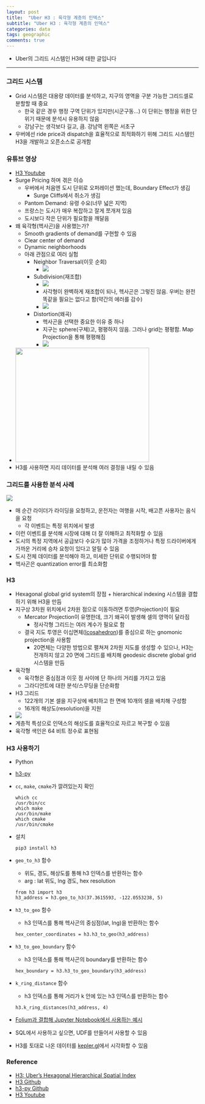 ```yaml
---
layout: post
title:  "Uber H3 : 육각형 계층의 인덱스"
subtitle: "Uber H3 : 육각형 계층의 인덱스"
categories: data
tags: geographic
comments: true
---
```


- Uber의 그리드 시스템인 H3에 대한 글입니다

---

### 그리드 시스템
- Grid 시스템은 대용량 데이터를 분석하고, 지구의 영역을 구분 가능한 그리드셀로 분할할 때 중요
	- 한국 같은 경우 행정 구역 단위가 있지만(시군구동...) 이 단위는 행정을 위한 단위기 때문에 분석시 유용하지 않음
	- 강남구는 생각보다 길고, 큼. 강남역 왼쪽은 서초구
- 우버에선 ride price과 dispatch을 효율적으로 최적화하기 위해 그리드 시스템인 H3을 개발하고 오픈소스로 공개함

### 유튜브 영상
- [H3 Youtube](https://www.youtube.com/watch?v=ay2uwtRO3QE)
- Surge Pricing 하며 겪은 이슈
	- 우버에서 처음엔 도시 단위로 오퍼레이션 했는데, Boundary Effect가 생김
		- Surge Cliffs에서 취소가 생김
	- Pantom Demand: 유령 수요(너무 넓은 지역) 
	- 프랑스는 도시가 매우 복잡하고 잘게 쪼개져 있음
	- 도시보다 작은 단위가 필요함을 깨달음
- 왜 육각형(헥사곤)을 사용했는가?
	- Smooth gradients of demand를 구현할 수 있음
	- Clear center of demand 
	- Dynamic neighborhoods
	- 아래 관점으로 여러 실험
		- Neighbor Traversal(이웃 순회)
			- <img src="https://www.dropbox.com/s/tdcnpzxmdz1p48i/%EC%8A%A4%ED%81%AC%EB%A6%B0%EC%83%B7%202019-03-31%2011.44.58.png?raw=1"> 
		- Subdivision(재조합)
			- <img src="https://www.dropbox.com/s/sabnt0g3y12umnl/%EC%8A%A4%ED%81%AC%EB%A6%B0%EC%83%B7%202019-03-31%2011.45.42.png?raw=1">
			- 사각형이 완벽하게 재조합이 되나, 헥사곤은 그렇진 않음. 우버는 완전 똑같을 필요는 없다고 함(약간의 에러를 감수)
			- <img src="https://www.dropbox.com/s/bp9s01z4rzuwoty/%EC%8A%A4%ED%81%AC%EB%A6%B0%EC%83%B7%202019-03-31%2011.46.49.png?raw=1"> 
		- Distortion(왜곡)
			- 헥사곤을 선택한 중요한 이유 중 하나
			- 지구는 sphere(구체)고, 평평하지 않음. 그러나 grid는 평평함. Map Projection을 통해 평평해짐
			- <img src="https://www.dropbox.com/s/7hjfjzjlh6goz1f/%EC%8A%A4%ED%81%AC%EB%A6%B0%EC%83%B7%202019-03-31%2011.49.10.png?raw=1">
- <img src="https://www.dropbox.com/s/daxvn294bw4tkhc/%EC%8A%A4%ED%81%AC%EB%A6%B0%EC%83%B7%202019-03-31%2011.52.21.png?raw=1" height="300" width="350"> 
- H3를 사용하면 지리 데이터를 분석해 여러 결정을 내릴 수 있음

### 그리드를 사용한 분석 사례
<img src="https://www.dropbox.com/s/rej9qljs0lx6ty0/%EC%8A%A4%ED%81%AC%EB%A6%B0%EC%83%B7%202019-03-31%2012.01.23.png?raw=1">

- 매 순간 라이더가 라이딩을 요청하고, 운전자는 여행을 시작, 배고픈 사용자는 음식을 요청
	- 각 이벤트는 특정 위치에서 발생
- 이런 이벤트를 분석해 시장에 대해 더 잘 이해하고 최적화할 수 있음
- 도시의 특정 지역에서 공급보다 수요가 많아 가격을 조정하거나 특정 드라이버에게 가까운 거리에 승차 요청이 있다고 알릴 수 있음
- 도시 전체 데이터를 분석해야 하고, 미세한 단위로 수행되어야 함
- 헥사곤은 quantization error를 최소화함

### H3
- Hexagonal global grid system의 장점 + hierarchical indexing 시스템을 결합하기 위해 H3을 만듬
- 지구상 3차원 위치에서 2차원 점으로 이동하려면 투영(Projection)이 필요
	- Mercator Projection이 유명한데, 크기 왜곡이 발생해 셀의 영역이 달라짐
		- 정사각형 그리드는 여러 계수가 필요로 함 
	- 결국 지도 투영은 이십면체([Icosahedron](https://en.wikipedia.org/wiki/Icosahedron))를 중심으로 하는 gnomonic projection을 사용함
		- 20면체는 다양한 방법으로 펼쳐져 2차원 지도를 생성할 수 있으나, H3는 전개하지 않고 20 면에 그리드를 배치해 geodesic discrete global grid 시스템을 만듬
- 육각형
	- 육각형은 중심점과 이웃 점 사이에 단 하나의 거리를 가지고 있음
	- 그라디언트에 대한 분석/스무딩을 단순화함
- H3 그리드
	- 122개의 기본 셀을 지구상에 배치하고 한 면에 10개의 셀을 배치해 구성함
	- 16개의 해상도(resolution)을 지원    
- <img src="https://www.dropbox.com/s/e0l8shg4cuzx80w/%EC%8A%A4%ED%81%AC%EB%A6%B0%EC%83%B7%202019-03-31%2012.09.37.png?raw=1">
- 계층적 특성으로 인덱스의 해상도를 효율적으로 자르고 복구할 수 있음
- 육각형 색인은 64 비트 정수로 표현됨

### H3 사용하기
- Python
- [h3-py](https://github.com/uber/h3-py)
- `cc`, `make`, `cmake`가 깔려있는지 확인
	
	```
	which cc
	/usr/bin/cc
	which make
	/usr/bin/make
	which cmake
	/usr/bin/cmake
	```
	
- 설치
	
	```
	pip3 install h3
	```	
	
- `geo_to_h3` 함수
	- 위도, 경도, 해상도를 통해 h3 인덱스를 반환하는 함수
	- arg : lat 위도, lng 경도, hex resolution

	```
	from h3 import h3
	h3_address = h3.geo_to_h3(37.3615593, -122.0553238, 5)
	```	
	
- `h3_to_geo` 함수
	- h3 인덱스를 통해 헥사곤의 중심점(lat, lng)을 반환하는 함수
	
	```
	hex_center_coordinates = h3.h3_to_geo(h3_address)
	```

- `h3_to_geo_boundary` 함수
	- h3 인덱스를 통해 헥사곤의 boundary를 반환하는 함수

	```
	hex_boundary = h3.h3_to_geo_boundary(h3_address)
	```
	
- `k_ring_distance` 함수	
	- h3 인덱스를 통해 거리가 k 안에 있는 h3 인덱스를 반환하는 함수

	```
	h3.k_ring_distances(h3_address, 4)
	``` 
	
- [Folium과 결합해 Jupyter Notebook에서 사용하는 예시](https://github.com/uber/h3-py/blob/master/docs/Usage.ipynb)	
- SQL에서 사용하고 싶으면, UDF를 만들어서 사용할 수 있음
- H3를 토대로 나온 데이터를 [kepler.gl](https://kepler.gl/)에서 시각화할 수 있음

### Reference
- [H3: Uber’s Hexagonal Hierarchical Spatial Index](https://eng.uber.com/h3/)
- [H3 Github](https://github.com/uber/h3)
- [h3-py Github](https://github.com/uber/h3-py)
- [H3 Youtube](https://www.youtube.com/watch?v=ay2uwtRO3QE)